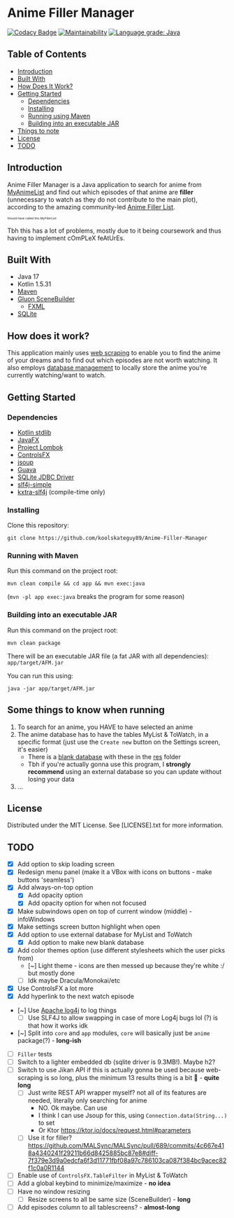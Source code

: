 # Anime Filler Manager

[![Codacy Badge](https://app.codacy.com/project/badge/Grade/e43cf0251bdf4f49aae15f7e82808a01)](https://www.codacy.com/gh/koolskateguy89/Anime-Filler-Manager/dashboard?utm_source=github.com&amp;utm_medium=referral&amp;utm_content=koolskateguy89/Anime-Filler-Manager&amp;utm_campaign=Badge_Grade)
[![Maintainability](https://api.codeclimate.com/v1/badges/774d8a80335d28beb533/maintainability)](https://codeclimate.com/github/koolskateguy89/Anime-Filler-Manager/maintainability)
[![Language grade: Java](https://img.shields.io/lgtm/grade/java/g/koolskateguy89/Anime-Filler-Manager.svg?logo=lgtm&logoWidth=18)](https://lgtm.com/projects/g/koolskateguy89/Anime-Filler-Manager/context:java)


## Table of Contents

- [Introduction](#introduction)
- [Built With](#built-with)
- [How Does It Work?](#how-does-it-work)
- [Getting Started](#getting-started)
    - [Dependencies](#dependencies)
    - [Installing](#installing)
    - [Running using Maven](#running-using-maven)
    - [Building into an executable JAR](#building-into-an-executable-jar)
- [Things to note](#some-things-to-know-when-running)
- [License](#license)
- [TODO](#todo)


## Introduction

Anime Filler Manager is a Java application to search for anime from
 [MyAnimeList](https://myanimelist.net/)
 and find out which episodes of that anime are **filler** (unnecessary to watch as they do not contribute to the
 main plot), according to the amazing community-led
 [Anime Filler List](https://www.animefillerlist.com/).

<sub><sup><sub><sup>
Should have called this MyFillerList
</sup></sub></sup></sub>

Tbh this has a lot of problems, mostly due to it being coursework and thus having to implement cOmPLeX feAtUrEs.


## Built With

- Java 17
- Kotlin 1.5.31
- [Maven](https://maven.apache.org/)
- [Gluon SceneBuilder](https://gluonhq.com/products/scene-builder/)
    - [FXML](https://en.wikipedia.org/wiki/FXML)
- [SQLite](https://www.sqlite.org/index.html)


## How does it work?

This application mainly uses [web scraping](https://jsoup.org/) to enable you to find the anime of your dreams and to
find out which episodes are not worth watching. It also employs [database management](https://github.com/xerial/sqlite-jdbc)
to locally store the anime you're currently watching/want to watch.


## Getting Started

### Dependencies

- [Kotlin stdlib](https://kotlinlang.org/api/latest/jvm/stdlib/)
- [JavaFX](https://openjfx.io/)
- [Project Lombok](https://projectlombok.org/)
- [ControlsFX](https://github.com/controlsfx/controlsfx)
- [jsoup](https://jsoup.org/)
- [Guava](https://github.com/google/guava)
- [SQLite JDBC Driver](https://github.com/xerial/sqlite-jdbc)
- [slf4j-simple](https://github.com/qos-ch/slf4j)
- [kxtra-slf4j](https://github.com/kxtra/kxtra-slf4j) (compile-time only)

### Installing

Clone this repository:
```
git clone https://github.com/koolskateguy89/Anime-Filler-Manager
```

### Running with Maven

Run this command on the project root:

```
mvn clean compile && cd app && mvn exec:java
```

(`mvn -pl app exec:java` breaks the program for some reason)

### Building into an executable JAR

Run this command on the project root:
```
mvn clean package
```

There will be an executable JAR file (a fat JAR with all dependencies): 
`app/target/AFM.jar`

You can run this using:
```
java -jar app/target/AFM.jar
```


## Some things to know when running

1. To search for an anime, you HAVE to have selected an anime
2. The anime database has to have the tables MyList & ToWatch, in a specific format (just use the `Create new` button
   on the Settings screen, it's easier)
   - There is a [blank database](res/blank.db) with these in the [res](res) folder
   - Tbh if you're actually gonna use this program, I **strongly recommend** using an external database so you can update without losing your data
3. ...


## License

Distributed under the MIT License. See [LICENSE].txt for more information.


## TODO

- [x] Add option to skip loading screen
- [x] Redesign menu panel (make it a VBox with icons on buttons - make buttons 'seamless')
- [x] Add always-on-top option
  - [x] Add opacity option
  - [x] Add opacity option for when not focused
- [x] Make subwindows open on top of current window (middle) - infoWindows
- [x] Make settings screen button highlight when open
- [x] Add option to use external database for MyList and ToWatch
  - [x] Add option to make new blank database
- [x] Add color themes option (use different stylesheets which the user picks from)
  - [~] Light theme - icons are then messed up because they're white :/ but mostly done
  - [ ] Idk maybe Dracula/Monokai/etc
- [x] Use ControlsFX a lot more
- [x] Add hyperlink to the next watch episode
- [~] Use [Apache log4j](https://logging.apache.org/log4j/2.x/) to log things
    - [ ] Use SLF4J to allow swapping in case of more Log4j bugs lol (?) is that how it works idk
- [~] Split into `core` and `app` modules, `core` will basically just be `anime` package(?) - **long-ish**
- [ ] `Filler` tests
- [ ] Switch to a lighter embedded db (sqlite driver is 9.3MB!). Maybe h2?
- [ ] Switch to use Jikan API if this is actually gonna be used because web-scraping is so long, plus the minimum 13 results thing is a bit 🥴 - **quite long**
  - [ ] Just write REST API wrapper myself? not all of its features are needed, literally only searching for anime
    - NO. Ok maybe. Can use
    - I think I can use Jsoup for this, using `Connection.data(String...)` to set 
    - Or Ktor https://ktor.io/docs/request.html#parameters
  - [ ] Use it for filler? https://github.com/MALSync/MALSync/pull/689/commits/4c667e418a4340241f29211b66d8425885bc87e8#diff-7f379e3d9a0edcfa6f3d11771fbf08a97c786103ca087f384bc9acec82f1c0a0R1144
- [ ] Enable use of `ControlsFX.TableFilter` in MyList & ToWatch
- [ ] Add a global keybind to minimize/maximize - **no idea**
- [ ] Have no window resizing
  - [ ] Resize screens to all be same size (SceneBuilder) - **long**
- [ ] Add episodes column to all tablescreens? - **almost-long**
